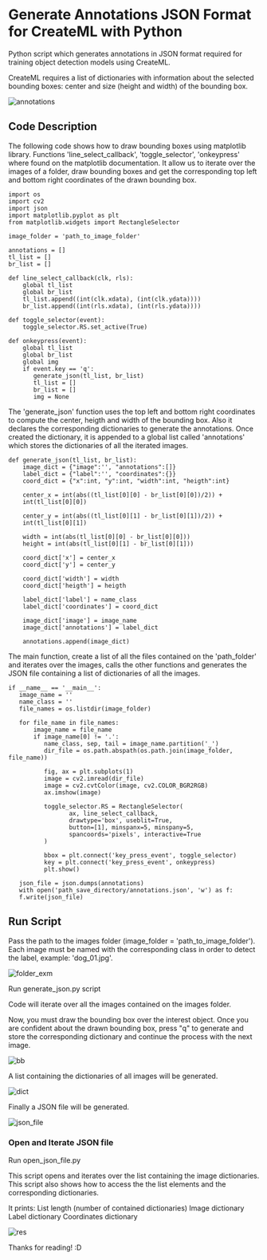 # Generate Annotations JSON Format for CreateML with Python

Python script which generates annotations in JSON format required for training object detection models using CreateML.

CreateML requires a list of dictionaries with information about the selected bounding boxes: center and size (height and width) of the bounding box.


![annotations](https://user-images.githubusercontent.com/41980160/60399956-b2af1700-9b32-11e9-990d-c0dc039273ad.png)


## Code Description

The following code shows how to draw bounding boxes using matplotlib library. Functions 'line_select_callback', 'toggle_selector', 'onkeypress' where found on the matplotlib documentation. It allow us to iterate over the images of a folder, draw bounding boxes and get the corresponding top left and bottom right coordinates of the drawn bounding box.

```
import os
import cv2
import json
import matplotlib.pyplot as plt
from matplotlib.widgets import RectangleSelector

image_folder = 'path_to_image_folder'

annotations = []
tl_list = []
br_list = []

def line_select_callback(clk, rls):                                                                        
    global tl_list                                                                     
    global br_list                                                                 
    tl_list.append((int(clk.xdata), (int(clk.ydata))))                                
    br_list.append((int(rls.xdata), (int(rls.ydata))))
    
def toggle_selector(event):                                                         
    toggle_selector.RS.set_active(True)
    
def onkeypress(event):
    global tl_list
    global br_list
    global img
    if event.key == 'q':
       generate_json(tl_list, br_list)
       tl_list = []                                                                  
       br_list = []
       img = None
```

The 'generate_json' function uses the top left and bottom right coordinates to compute the center, heigth and width of the bounding box. Also it declares the corresponding dictionaries to generate the annotations. Once created the dictionary, it is appended to a global list called 'annotations' which stores the dictionaries of all the iterated images.

```
def generate_json(tl_list, br_list):
    image_dict = {"image":'', "annotations":[]}
    label_dict = {"label":'', "coordinates":{}}
    coord_dict = {"x":int, "y":int, "width":int, "heigth":int}
    
    center_x = int(abs((tl_list[0][0] - br_list[0][0])/2)) +     
    int(tl_list[0][0])
    
    center_y = int(abs((tl_list[0][1] - br_list[0][1])/2)) +  
    int(tl_list[0][1])
    
    width = int(abs(tl_list[0][0] - br_list[0][0]))
    height = int(abs(tl_list[0][1] - br_list[0][1]))
    
    coord_dict['x'] = center_x
    coord_dict['y'] = center_y
    
    coord_dict['width'] = width
    coord_dict['heigth'] = heigth
    
    label_dict['label'] = name_class
    label_dict['coordinates'] = coord_dict
    
    image_dict['image'] = image_name
    image_dict['annotations'] = label_dict
    
    annotations.append(image_dict)
```

The main function, create a list of all the files contained on the 'path_folder' and iterates over the images, calls the other functions and generates the JSON file containing a list of dictionaries of all the images.

```
if __name__ == '__main__':
   image_name = ''
   name_class = ''
   file_names = os.listdir(image_folder)
   
   for file_name in file_names:
       image_name = file_name
       if image_name[0] != '.':     
          name_class, sep, tail = image_name.partition('_')
          dir_file = os.path.abspath(os.path.join(image_folder, file_name))
          
          fig, ax = plt.subplots(1)      
          image = cv2.imread(dir_file)     
          image = cv2.cvtColor(image, cv2.COLOR_BGR2RGB)
          ax.imshow(image)
          
          toggle_selector.RS = RectangleSelector(
                 ax, line_select_callback,
                 drawtype='box', useblit=True,
                 button=[1], minspanx=5, minspany=5,
                 spancoords='pixels', interactive=True
          )
   
          bbox = plt.connect('key_press_event', toggle_selector) 
          key = plt.connect('key_press_event', onkeypress)
          plt.show()
          
   json_file = json.dumps(annotations)
   with open('path_save_directory/annotations.json', 'w') as f:
   f.write(json_file)
```


## Run Script

Pass the path to the images folder (image_folder = 'path_to_image_folder'). Each image must be named with the corresponding class in order to detect the label, example: 'dog_01.jpg'.

![folder_exm](https://user-images.githubusercontent.com/41980160/60400005-7af49f00-9b33-11e9-854b-700d0bedf4aa.png)

Run generate_json.py script

Code will iterate over all the images contained on the images folder.

Now, you must draw the bounding box over the interest object. Once you are confident about the drawn bounding box, press "q" to generate and store the corresponding dictionary and continue the process with the next image.

![bb](https://user-images.githubusercontent.com/41980160/60400013-9f507b80-9b33-11e9-9627-bf4b68558a1a.png)

A list containing the dictionaries of all images will be generated.

![dict](https://user-images.githubusercontent.com/41980160/60400020-b68f6900-9b33-11e9-94f7-b794d1dfb74f.png)

Finally a JSON file will be generated.

![json_file](https://user-images.githubusercontent.com/41980160/60400025-cc9d2980-9b33-11e9-9c7e-3afe755b6384.png)


### Open and Iterate JSON file

Run open_json_file.py

This script opens and iterates over the list containing the image dictionaries. This script also shows how to access the the list elements and the corresponding dictionaries.

It prints:
List length (number of contained dictionaries)
Image dictionary
Label dictionary
Coordinates dictionary

![res](https://user-images.githubusercontent.com/41980160/60400071-7d0b2d80-9b34-11e9-825d-0fecb61c483b.png)


Thanks for reading! :D
